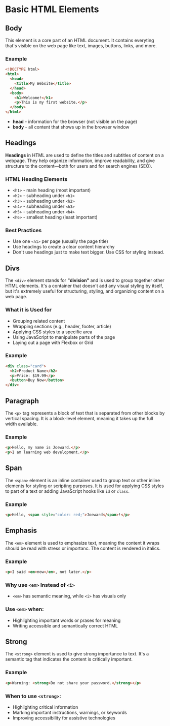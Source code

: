 # Basic HTML Elements

## Body

This element is a core part of an HTML document. It
contains everyting that's visible on the web page like
text, images, buttons, links, and more.

### Example

```html
<!DOCTYPE html>
<html>
  <head>
    <title>My Website</title>
  </head>
  <body>
    <h1>Welcome!</h1>
    <p>This is my first website.</p>
  </body>
</html>
```

- **head** - information for the browser (not visible on the page)
- **body** - all content that shows up in the browser window


## Headings

**Headings** in HTML are used to define the titles and subtitles of content on a webpage. They help organize information, improve readability, and give structure to the content—both for users and for search engines (SEO).

### HTML Heading Elements

- `<h1>` - main heading (most important)
- `<h2>` - subheading under `<h1>`
- `<h3>` - subheading under `<h2>`
- `<h4>` - subheading under `<h3>`
- `<h5>` - subheading under `<h4>`
- `<h6>` - smallest heading (least important)

### Best Practices

- Use one `<h1>` per page (usually the page title)
- Use headings to create a clear content hierarchy
- Don't use headings just to make text bigger. Use CSS for styling instead.


## Divs

The `<div>` element stands for **"division"** and is used to group together
other HTML elements. It's a container that doesn't add any visual styling
by itself, but it's extremely useful for structuring, styling, and organizing
content on a web page.

### What it is Used for
- Grouping related content
- Wrapping sections (e.g., header, footer, article)
- Applying CSS styles to a specific area
- Using JavaScript to manipulate parts of the page
- Laying out a page with Flexbox or Grid

### Example

```html
<div class="card">
  <h2>Product Name</h2>
  <p>Price: $19.99</p>
  <button>Buy Now</button>
</div>
```


## Paragraph

The `<p>` tag represents a block of text that is separated from other blocks by vertical spacing. It is a block-level element, meaning it takes up the full width available.

### Example

```html
<p>Hello, my name is Joeward.</p>
<p>I am learning web development.</p>
```


## Span

The `<span>` element is an inline container used to group text or other inline elements for styling or scripting purposes. It is used for applying CSS styles to part of a text or adding JavaScript hooks like `id` or `class`.

### Example

```html
<p>Hello, <span style="color: red;">Joeward</span>!</p>
```


## Emphasis

The `<em>` element is used to emphasize text, meaning the content it wraps should be read with stress or importanc. The content is rendered in italics.

### Example 

```html
<p>I said <em>now</em>, not later.</p>
```

### Why use `<em>` Instead of `<i>`
- `<em>` has semantic meaning, while `<i>` has visuals only

### Use `<em>` when:
- Highlighting important words or prases for meaning
- Writing accessible and semantically correct HTML


## Strong

The `<strong>` element is used to give strong importance to text. It's a semantic tag that indicates the content is critically important.

### Example

```html
<p>Warning: <strong>Do not share your password.</strong></p>
```

### When to use `<strong>`:
- Highlighting critical information
- Marking important instructions, warnings, or keywords
- Improving accessibility for assistive technologies